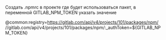Создать .npmrc в проекте где будет использоваться пакет, в переменной GITLAB_NPM_TOKEN указать значение

@common:registry=https://gitlab.com/api/v4/projects/101/packages/npm/
//gitlab.com/api/v4/projects/101/packages/npm/:\_authToken=${GITLAB_NPM_TOKEN}

